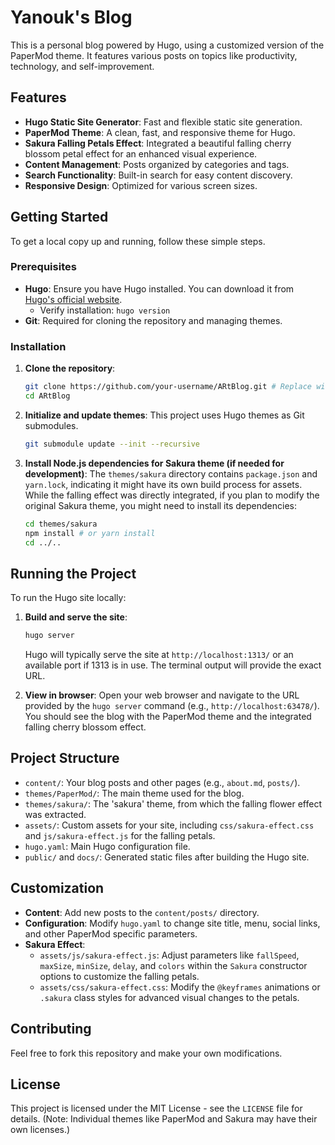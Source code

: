 # Yanouk's Blog

This is a personal blog powered by Hugo, using a customized version of the PaperMod theme. It features various posts on topics like productivity, technology, and self-improvement.

## Features

*   **Hugo Static Site Generator**: Fast and flexible static site generation.
*   **PaperMod Theme**: A clean, fast, and responsive theme for Hugo.
*   **Sakura Falling Petals Effect**: Integrated a beautiful falling cherry blossom petal effect for an enhanced visual experience.
*   **Content Management**: Posts organized by categories and tags.
*   **Search Functionality**: Built-in search for easy content discovery.
*   **Responsive Design**: Optimized for various screen sizes.

## Getting Started

To get a local copy up and running, follow these simple steps.

### Prerequisites

*   **Hugo**: Ensure you have Hugo installed. You can download it from [Hugo's official website](https://gohugo.io/getting-started/installing/).
    *   Verify installation: `hugo version`
*   **Git**: Required for cloning the repository and managing themes.

### Installation

1.  **Clone the repository**:
    ```bash
    git clone https://github.com/your-username/ARtBlog.git # Replace with your actual repo URL
    cd ARtBlog
    ```

2.  **Initialize and update themes**:
    This project uses Hugo themes as Git submodules.
    ```bash
    git submodule update --init --recursive
    ```

3.  **Install Node.js dependencies for Sakura theme (if needed for development)**:
    The `themes/sakura` directory contains `package.json` and `yarn.lock`, indicating it might have its own build process for assets. While the falling effect was directly integrated, if you plan to modify the original Sakura theme, you might need to install its dependencies:
    ```bash
    cd themes/sakura
    npm install # or yarn install
    cd ../..
    ```

## Running the Project

To run the Hugo site locally:

1.  **Build and serve the site**:
    ```bash
    hugo server
    ```
    Hugo will typically serve the site at `http://localhost:1313/` or an available port if 1313 is in use. The terminal output will provide the exact URL.

2.  **View in browser**: Open your web browser and navigate to the URL provided by the `hugo server` command (e.g., `http://localhost:63478/`). You should see the blog with the PaperMod theme and the integrated falling cherry blossom effect.

## Project Structure

*   `content/`: Your blog posts and other pages (e.g., `about.md`, `posts/`).
*   `themes/PaperMod/`: The main theme used for the blog.
*   `themes/sakura/`: The 'sakura' theme, from which the falling flower effect was extracted.
*   `assets/`: Custom assets for your site, including `css/sakura-effect.css` and `js/sakura-effect.js` for the falling petals.
*   `hugo.yaml`: Main Hugo configuration file.
*   `public/` and `docs/`: Generated static files after building the Hugo site.

## Customization

*   **Content**: Add new posts to the `content/posts/` directory.
*   **Configuration**: Modify `hugo.yaml` to change site title, menu, social links, and other PaperMod specific parameters.
*   **Sakura Effect**:
    *   `assets/js/sakura-effect.js`: Adjust parameters like `fallSpeed`, `maxSize`, `minSize`, `delay`, and `colors` within the `Sakura` constructor options to customize the falling petals.
    *   `assets/css/sakura-effect.css`: Modify the `@keyframes` animations or `.sakura` class styles for advanced visual changes to the petals.

## Contributing

Feel free to fork this repository and make your own modifications.

## License

This project is licensed under the MIT License - see the `LICENSE` file for details. (Note: Individual themes like PaperMod and Sakura may have their own licenses.)
